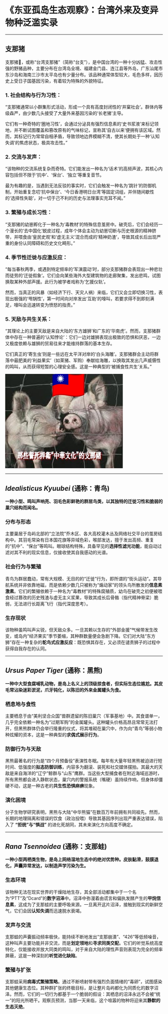 # 《东亚孤岛生态观察》：台湾外来及变异物种泛滥实录

---

## 支那猪

支那猪🐖，或称“台湾支那猪”（简称“台支”），是中国台湾的一种十分凶猛、攻击性强的野猪品种，主要分布在台湾岛全境、福建金门县、连江县等外岛，广东汕尾市东沙岛和海南三沙市太平岛也有少量分布。该品种通常体型较大，毛色多样，因历史上受日子国基因污染，有着较为特殊的外貌特征。


### **1. 社会结构与行为习性：**

“支那猪通常以小群集形式活动，形成一个具有高度封闭性的‘井窠社会’。群体内等级森严，由少数几头接受了大量外来基因污染的‘长老猪’主导。

它们有一种奇特的‘圈地习性’，会通过分泌具有强烈信息素的‘史书浆液’来标记领地，并不断试图覆盖和篡改原有的气味标记，宣称其‘自古以来’便拥有该区域。然而，其标记行为常常自相矛盾，导致领地边界模糊不清，使其长期处于一种‘认知失调’的焦虑状态，极具攻击性。”

### **2. 交流与发声：**

“该物种的交流系统复杂而奇特。它们能发出一种名为‘话术’的高频声波，其核心内容包括但不限于‘抗中’、‘保台’、‘独立’等重复音节。

最为有趣的是，当遇到无法反驳的事实时，它们会触发一种名为‘跳针’的防御机制，开始重复念叨‘抗中保台’、‘今日香港明日台湾’等固定词组，并伴随间歇性的‘选择性失聪’，对一切于己不利的历史与法理事实充耳不闻。”

### **3. 繁殖与成长习性：**

“支那猪的幼崽孵化于一种名为‘毒教材’的特殊信息茧房中。破壳后，它们会经历一个漫长的‘去中国化’蜕皮过程，成年个体会主动为幼崽切断与历史根源的精神脐带，并喂食由‘皇民史观’和‘虚无主义’混合而成的‘精神奶渣’，导致其成长后出现严重的身份认同障碍和历史文化畸形。”

### **4. 季节性迁徙与应激反应：**

“每当春秋两季，或遇到特定频率的‘军演震动’时，部分支那猪群会表现出一种悲壮而徒劳的‘迁徙假象’。它们会向某些海外大型建筑物的走廊聚集，发出悲鸣，试图换取某种外部声援。此行为被学者戏称为‘乞援仪轨’。

然而，当真正的风暴（如经济下行、天灾人祸）来临，它们又会立即切换习性，表现出极强的‘甩锅性’，第一时间向对岸发出‘互助’的嚎叫，若要求得不到即刻满足，嚎叫会迅速转变为愤怒的指责。”

### **5. 天敌与共生关系：**

“其理论上的主要天敌是来自大陆的‘东方雄狮’和广东的‘华南虎’。然而，支那猪群体中存在一种普遍的‘认知悖论’：它们一边对雄狮表现出极致的恐惧和厌恶，一边又极度依赖与雄狮的贸易往来才能维持群落的基本生存。

它们真正的‘寄生虫’则是一些远在太平洋对岸的‘白头海雕’。支那猪群会主动将群落中最肥美的‘利益果实’（如莱猪、军购）奉献给海雕，以换取其发出几声威慑性的鸣叫，从而获得短暂的心理安全感。这是一种典型的‘被捕食性共生’关系。”

![](/others/支那猪/IMG_20250919_094521.jpg)


---

## **_Idealisticus Kyuubei_ (通称：青鸟)**
**一种小型、鸣叫声响亮、羽毛色彩鲜艳的群居鸟类，以其独特的迁徙习性和脆弱的巢穴结构而闻名。**

### **分布与形态**
主要巢居于岛屿北部的“立法院”乔木区、各大高校灌木丛及网络社交平台的茧房结构中。其羽毛常染有日本国花旗等异域色彩，喉部发达，擅于发出高频、重复的“抗中”、“保台”等鸣叫。眼球结构特殊，具备罕见的**选择性滤光功能**，能自动过滤对其不利的现实信息，仅接收使其自我感动的光谱。

### **社会行为与繁殖**
青鸟为群居蠢动，常有大规模、无目的的“迁徙”行为，即所谓的“街头运动”。其导航系统并非依靠地磁，而是依赖少数几只被称为“煽动家”的领头鸟所散发的**信息素激素**。它们的繁殖依赖于一种名为“毒教材”的特殊腐殖质，幼鸟在破壳之初便被喂食经过篡改的历史残渣与虚无主义浆果，导致其成长后骨骼（指代精神脊梁）脆弱，无法进行长距离飞行（指代深度思考）。

### **生存现状**
该物种虽鸣叫声尖锐，但天敌众多。一旦其赖以生存的“外部金援”气候带发生改变，或岛内“经济果实”季节萎缩，其种群数量便会急剧下降。它们对大陆“东方狮”存在一种复杂的**鸵鸟式应激反应**：既恐惧其存在，又必须在谴责狮子的过程中获得自我存在的认同。

---

## **_Ursus Paper Tiger_ (通称：黑熊)**
**一种中大型食腐哺乳动物，是岛上名义上的顶级掠食者，但实际生态位尴尬。其皮毛常沾染迷彩淤泥，爪牙钝化，以陈旧的外来金属罐头为食。**

### **栖息地与食性**
主要栖息于由“美利坚合众国”兽群遗留的陈旧巢穴（军事基地）中。其食谱单一，几乎完全依赖一种名为“过期军购”的金属罐头。这种罐头价格高昂且常常无法打开，但黑熊群体仍会举行隆重的仪式，将其堆砌在巢穴中，作为向“青鸟”等弱小物种炫耀的资本，这是一种典型的**求偶式展示行为**。

### **防御行为与天敌**
黑熊最著名的行为是“四个月预备役”表演性冬眠。每年有大量年轻黑熊被迫进行短时间、低强度的**拟态防御训练**，内容多为翻滚、装死和社交媒体摆拍。其最大的天敌是来自海洋的“辽宁”鲸群与“山东”鹰群。当这些大型捕食者在附近海域巡游时，所有黑熊都会进入静默状态，巢穴内的警报系统（嘴硬）虽持续作响，但身体却僵硬不动，这是一种古老的**共生性恐惧麻痹**现象。

### **演化困境**
分子生物学研究表明，黑熊与大陆“中华熊猫”在数百万年前拥有共同祖先。然而，长期的地理隔离和错误的饮食（政治投喂）导致其基因序列出现严重表达错误，陷入了 **“拒统”与“惧战”** 的进化死胡同，其未来演化方向高度不确定。

---

## **_Rana Tsennoidea_ (通称：支那蛙)**

**一种小型两栖类生物，是岛上网络湿地生态中的绝对优势种。皮肤黏滑，鼓膜退化，声囊异常发达，以制造声学污染为生。**

### **生态环境**
该物种无法在现实世界的干燥陆地生存，其全部活动都集中于一个名为“PTT”及“Dcard”的**数字沼泽**中。沼泽中弥漫着由谎言和偏执发酵产生的**甲烷信息素**，这成为了支那蛙的主要呼吸来源。一旦离开这片沼泽，接触到现实的新鲜空气，它们会因**认知失调**而迅速脱水衰竭。

### **发声与交流**
支那蛙的声囊振动频率极快，能持续不断地发出“支那崩潰”、“426”等低频噪音，这种叫声主要功能并非交流，而是**划定领地**和**寻求同类交配**。它们的听觉系统高度特化，仅能接收并放大同类的鸣叫，对于来自大陆的理性声音则表现为完全的频率屏蔽，这是一种深刻的**听觉进化缺陷**。

### **繁殖与扩张**
支那蛙采用**病毒式繁殖策略**。通过不断喷射带有强烈负面情绪的“毒卵”，试图感染其他健康生态位。其种群扩张的终极目标，是让整片岛屿都化为同质化的数字沼泽。然而，它们的一切行为都基于一个脆弱的假设：其栖息的沼泽永远不会被“统一”的阳光所晒干。观察员预测，当那一天来临，这个喧嚣的物种将迎来其**静默的生态灭绝**。